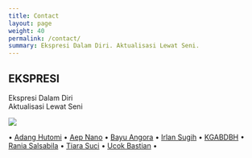 ```yaml
---
title: Contact
layout: page
weight: 40
permalink: /contact/
summary: Ekspresi Dalam Diri. Aktualisasi Lewat Seni.
---
```


## EKSPRESI

Ekspresi Dalam Diri  
Aktualisasi Lewat Seni  

![](/event/creative-spirit_03.jpg)  

• [Adang Hutomi](/artist/adang-hutomi) • [Aep Nano](/artist/aep-nano) • [Bayu Angora](/artist/bayu-angora) • [Irlan Sugih](/artist/irlan-sugih) • [KGABDBH](/artist/kgabdbh) • [Rania Salsabila](/artist/rania-salsabila) • [Tiara Suci](/artist/tiara-suci) • [Ucok Bastian](/artist/ucok-bastian) •
